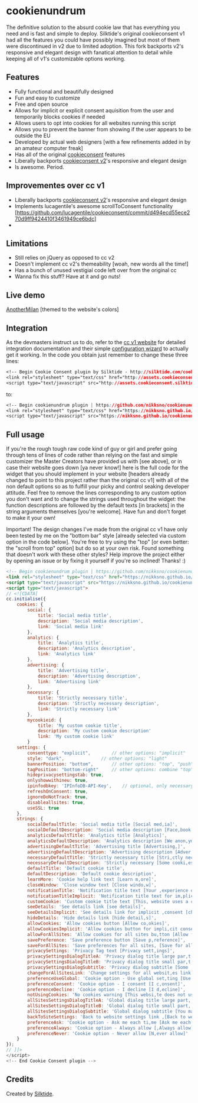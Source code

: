 cookienundrum
==============

The definitive solution to the absurd cookie law that has everything you need and is fast and simple to deploy. Silktide's original cookieconsent v1 had all the features you could have possibly imagined but most of them were discontinued in v2 due to limited adoption. This fork backports v2's responsive and elegant design with fanatical attention to detail while keeping all of v1's customizable options working.

Features
--------

* Fully functional and beautifully designed
* Fun and easy to customize
* Free and open source
* Allows for implicit or explicit consent aquisition from the user and temporarily blocks cookies if needed
* Allows users to opt into cookies for all websites running this script
* Allows you to prevent the banner from showing if the user appears to be outside the EU
* Developed by actual web designers [with a few refinements added in by an amateur computer freak]
* Has all of the original [cookieconsent](https://github.com/silktide/cookieconsent) features
* Liberally backports [cookieconsent v2](https://github.com/silktide/cookieconsent2)'s responsive and elegant design
* Is awesome. Period.

Improvementes over cc v1
--------

* Liberally backports [cookieconsent v2](https://github.com/silktide/cookieconsent2)'s responsive and elegant design
* Implements lucagentile's awesome scrollToConsent functionality [https://github.com/lucagentile/cookieconsent/commit/d494ecd55ece270d9ff9424410f3461949ce6bdc]
* 

Limitations
--------

* Still relies on jQuery as opposed to cc v2
* Doesn't implement cc v2's themeability [woah, new words all the time!]
* Has a bunch of unused vestigial code left over from the original cc
* Wanna fix this stuff? Have at it and go nuts!

Live demo
--------

[AnotherMilan](https://anothermilan.net) [themed to the website's colors]

Integration
-----------
As the devmasters instruct us to do, refer to the [cc v1 website](http://sitebeam.net/cookieconsent-v1/) for detailed integration documentation and their simple [configuration wizard](http://sitebeam.net/cookieconsent/code/) to actually get it working. In the code you obtain just remember to change these three lines:

```css
<!-- Begin Cookie Consent plugin by Silktide - http://silktide.com/cookieconsent -->
<link rel="stylesheet" type="text/css" href="http://assets.cookieconsent.silktide.com/current/style.min.css"/>
<script type="text/javascript" src="http://assets.cookieconsent.silktide.com/current/plugin.min.js"></script>
```

to:

```css
<!-- Begin cookienundrum plugin | https://github.com/nikksno/cookienundrum -->
<link rel="stylesheet" type="text/css" href="https://nikksno.github.io/cookienundrum/cookienundrum.css"/>
<script type="text/javascript" src="https://nikksno.github.io/cookienundrum/cookienundrum.js"></script>
```

Full usage
-----------

If you're the rough tough raw code kind of guy or girl and prefer going through tens of lines of code rather than relying on the fast and simple customizer the Master Creators have provided us with [see above], or in case their website goes down [ya never know!] here is the full code for the widget that you should implement in your website [headers already changed to point to this project rather than the original cc v1] with all of the non default options so as to fulfill your picky and control seaking developer attitude. Feel free to remove the lines corresponding to any custom option you don't want and to change the strings used throughout the widget: the function descriptions are followed by the default texts [in brackets] in the string arguments themselves [you're welcome]. Have fun and don't forget to make it your own!

Important! The design changes I've made from the original cc v1 have only been tested by me on the "bottom bar" style [already selected via custom option in the code below]. You're free to try using the "top" [or even better: the "scroll from top" option] but do so at your own risk. Found something that doesn't work with these other styles? Help improve the project either by opening an issue or by fixing it yourself if you're so inclined! Thanks! :)

```html
<!-- Begin cookienundrum plugin | https://github.com/nikksno/cookienundrum -->
<link rel="stylesheet" type="text/css" href="https://nikksno.github.io/cookienundrum/cookienundrum.css"/>
<script type="text/javascript" src="https://nikksno.github.io/cookienundrum/cookienundrum.js"></script>
<script type="text/javascript">
// <![CDATA[
cc.initialise({
	cookies: {
		social: {
			title: 'Social media title',
			description: 'Social media description',
			link: 'Social media link'
		},
		analytics: {
			title: 'Analytics title',
			description: 'Analytics description',
			link: 'Analytics link'
		},
		advertising: {
			title: 'Advertising title',
			description: 'Advertising description',
			link: 'Advertising link'
		},
		necessary: {
			title: 'Strictly necessary title',
			description: 'Strictly necessary description',
			link: 'Strictly necessary link'
		},
		mycookieid: {
			title: 'My custom cookie title',
			description: 'My custom cookie description'
			link: 'My custom cookie link'
		}
	settings: {
		consenttype: "explicit",		// other options: "implicit"
		style: "dark",				// other options: "light"
		bannerPosition: "bottom",		// other options: "top", "push" [not tested with this fork]
		tagPosition: "bottom-right"		// other options: combine "top" and "bottom" with "left" and "right" separated by a dash like in the example
		hideprivacysettingstab: true,
		onlyshowwithineu: true,
		ipinfodbkey: 'IPInfoDB-API-Key',	// optional, only necessary if "onlyshowwithineu" is set to "true"
		refreshOnConsent: true,			
		ignoreDoNotTrack: true,
		disableallsites: true,
		useSSL: true
	},
	strings: {
		socialDefaultTitle: 'Social media title [Social med,ia]',
		socialDefaultDescription: 'Social media description [Face,book, Twitter and other social, websites need to know who you, are to work properly.]',
		analyticsDefaultTitle: 'Analytics title [Analytics]',
		analyticsDefaultDescription: 'Analytics description [We anon,ymously measure your use of th,is website to improve your exp,erience.]',
		advertisingDefaultTitle: 'Advertising title [Advertising,]',
		advertisingDefaultDescription: 'Advertising description [Adver,ts will be chosen for you auto,matically based on your past b,ehaviour and interests.]',
		necessaryDefaultTitle: 'Strictly necessary title [Stri,ctly necessary]',
		necessaryDefaultDescription: 'Strictly necessary [Some cooki,es on this website are strictl,y necessary and cannot be disa,bled.]',
		defaultTitle: 'Default cookie title',
		defaultDescription: 'Default cookie description',
		learnMore: 'Cookie help link text [Learn m,ore]',
		closeWindow: 'Close window text [Close windo,w]',
		notificationTitle: 'Notification title text [Your ,experience on this site will b,e improved by allowing cookies,]',
		notificationTitleImplicit: 'Notification title text for im,plicit consent [We use cookies, to ensure you get the best ex,perience on our website]',
		customCookie: 'Custom cookie title text [This, website uses a custom type of, cookie which needs specific a,pproval]',
		seeDetails: 'See details link [see details]',
		seeDetailsImplicit: 'See details link for implicit ,consent [change your settings]',
		hideDetails: 'Hide details link [hide detail,s]',
		allowCookies: 'Allow cookies button [Allow co,okies]',
		allowCookiesImplicit: 'Allow cookies button for impli,cit consent [Close]',
		allowForAllSites: 'Allow cookies for all sites bu,tton [Allow for all sites]',
		savePreference: 'Save preference button [Save p,reference]',
		saveForAllSites: 'Save preferences for all sites, [Save for all sites]',
		privacySettings: 'Privacy Tag text [Privacy sett,ings]',
		privacySettingsDialogTitleA: 'Privacy dialog title large par,t [Privacy settings]',
		privacySettingsDialogTitleB: 'Privacy dialog title small par,t [for this website]',
		privacySettingsDialogSubtitle: 'Privacy dialog subtitle [Some ,features of this website need ,your consent to remember who y,ou are.]',
		changeForAllSitesLink: 'Change settings for all websit,es link [Change settings for a,ll websites]',
		preferenceUseGlobal: 'Cookie option - Use global set,ting [Use global setting]',
		preferenceConsent: 'Cookie option - I consent [I c,onsent]',
		preferenceDecline: 'Cookie option - I decline [I d,ecline]',
		notUsingCookies: 'No cookies warning [This websi,te does not use any cookies.]',
		allSitesSettingsDialogTitleA: 'Global dialog title large part, [Privacy settings]',
		allSitesSettingsDialogTitleB: 'Global dialog title small part, [for all websites]',
		allSitesSettingsDialogSubtitle: 'Global dialog subtitle [You ma,y consent to these cookies for, all websites that use this pl,ugin.]',
		backToSiteSettings: 'Back to website settings link ,[Back to website settings]',
		preferenceAsk: 'Cookie option - Ask me each ti,me [Ask me each time]',
		preferenceAlways: 'Cookie option - Always allow [,Always allow]',
		preferenceNever: 'Cookie option - Never allow [N,ever allow]'
	}
});
// ]]>
</script>
<!-- End Cookie Consent plugin -->
```

Credits
-------
Created by [Silktide](http://silktide.com).
